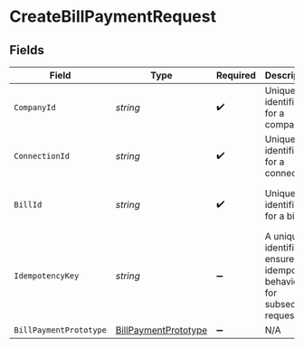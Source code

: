 # CreateBillPaymentRequest


## Fields

| Field                                                                       | Type                                                                        | Required                                                                    | Description                                                                 | Example                                                                     |
| --------------------------------------------------------------------------- | --------------------------------------------------------------------------- | --------------------------------------------------------------------------- | --------------------------------------------------------------------------- | --------------------------------------------------------------------------- |
| `CompanyId`                                                                 | *string*                                                                    | :heavy_check_mark:                                                          | Unique identifier for a company.                                            | 8a210b68-6988-11ed-a1eb-0242ac120002                                        |
| `ConnectionId`                                                              | *string*                                                                    | :heavy_check_mark:                                                          | Unique identifier for a connection.                                         | 2e9d2c44-f675-40ba-8049-353bfcb5e171                                        |
| `BillId`                                                                    | *string*                                                                    | :heavy_check_mark:                                                          | Unique identifier for a bill.                                               | 13d946f0-c5d5-42bc-b092-97ece17923ab                                        |
| `IdempotencyKey`                                                            | *string*                                                                    | :heavy_minus_sign:                                                          | A unique identifier to ensure idempotent behaviour for subsequent requests. |                                                                             |
| `BillPaymentPrototype`                                                      | [BillPaymentPrototype](../../Models/Components/BillPaymentPrototype.md)     | :heavy_minus_sign:                                                          | N/A                                                                         |                                                                             |